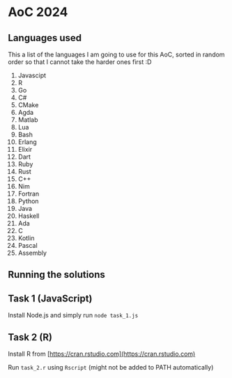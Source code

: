 # AoC 2024

## Languages used
This a list of the languages I am going to use for this AoC, sorted in random order
so that I cannot take the harder ones first :D

1. Javascipt
1. R
1. Go
1. C#
1. CMake
1. Agda
1. Matlab
1. Lua
1. Bash
1. Erlang
1. Elixir
1. Dart
1. Ruby
1. Rust
1. C++
1. Nim
1. Fortran
1. Python
1. Java
1. Haskell
1. Ada
1. C
1. Kotlin
1. Pascal
1. Assembly

## Running the solutions

## Task 1 (JavaScript)
Install Node.js and simply run `node task_1.js`

## Task 2 (R)
Install R from [https://cran.rstudio.com](https://cran.rstudio.com)

Run `task_2.r` using `Rscript` (might not be added to PATH automatically)
